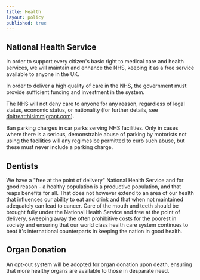 ```yaml
---
title: Health
layout: policy
published: true
---
```


## National Health Service

In order to support every citizen's basic right to medical care and health services, we will maintain and enhance the NHS, keeping it as a free service available to anyone in the UK.

In order to deliver a high quality of care in the NHS, the government must provide sufficient funding and investment in the system.

The NHS will not deny care to anyone for any reason, regardless of legal status, economic status, or nationality (for further details, see [doitreatthisimmigrant.com](http://doitreatthisimmigrant.com/)).

Ban parking charges in car parks serving NHS facilities. Only in cases where there is a serious, demonstrable abuse of parking by motorists not using the facilities will any regimes be permitted to curb such abuse, but these must never include a parking charge.

## Dentists

We have a "free at the point of delivery" National Health Service and for good reason - a healthy population is a productive population, and that reaps benefits for all. That does not however extend to an area of our health that influences our ability to eat and drink and that when not maintained adequately can lead to cancer.
Care of the mouth and teeth should be brought fully under the National Health Service and free at the point of delivery, sweeping away the often prohibitive costs for the poorest in society and ensuring that our world class health care system continues to beat it's international counterparts in keeping the nation in good health.

## Organ Donation

An opt-out system will be adopted for organ donation upon death, ensuring that more healthy organs are available to those in desparate need.
